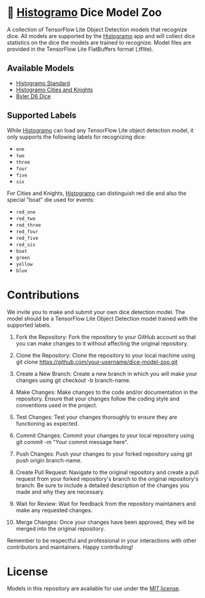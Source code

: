 # 🎲 [Histogramo](https://www.histogramo.com) Dice Model Zoo

A collection of TensorFlow Lite Object Detection models that recognize dice. All models are supported by the [Histogramo](https://www.histogramo.com) app and will collect dice statistics on the dice the models are trained to recognize. Model files are provided in the TensorFlow Lite FlatBuffers format (.tflite).

## Available Models

- [Histogramo Standard](https://github.com/histogramo/dice-model-zoo/tree/main/histogramo-standard)
- [Histogramo Cities and Knights](https://github.com/histogramo/dice-model-zoo/tree/main/histogramo-cities-and-knights)
- [Byler D6 Dice](https://github.com/histogramo/dice-model-zoo/tree/main/byler-d6-dice)

## Supported Labels

While [Histogramo](https://www.histogramo.com) can load any TensorFlow Lite object detection model, it only supports the following labels for recognizing dice:

- `one`
- `two`
- `three`
- `four`
- `five`
- `six`

For Cities and Knights, [Histogramo](https://www.histogramo.com) can distinguish red die and also the special "boat" die used for events:

- `red_one`
- `red_two`
- `red_three`
- `red_four`
- `red_five`
- `red_six`
- `boat`
- `green`
- `yellow`
- `blue`

# Contributions

We invite you to make and submit your own dice detection model. The model should be a TensorFlow Lite Object Detection model trained with the supported labels.

1. Fork the Repository: Fork the repository to your GitHub account so that you can make changes to it without affecting the original repository.

1. Clone the Repository: Clone the repository to your local machine using git clone https://github.com/your-username/dice-model-zoo.git

1. Create a New Branch: Create a new branch in which you will make your changes using git checkout -b branch-name.

1. Make Changes: Make changes to the code and/or documentation in the repository. Ensure that your changes follow the coding style and conventions used in the project.

1. Test Changes: Test your changes thoroughly to ensure they are functioning as expected.

1. Commit Changes: Commit your changes to your local repository using git commit -m "Your commit message here".

1. Push Changes: Push your changes to your forked repository using git push origin branch-name.

1. Create Pull Request: Navigate to the original repository and create a pull request from your forked repository's branch to the original repository's branch. Be sure to include a detailed description of the changes you made and why they are necessary.

1. Wait for Review: Wait for feedback from the repository maintainers and make any requested changes.

1. Merge Changes: Once your changes have been approved, they will be merged into the original repository.

Remember to be respectful and professional in your interactions with other contributors and maintainers. Happy contributing!

# License

Models in this repository are available for use under the [MIT license](https://github.com/histogramo/dice-model-zoo/blob/main/LICENSE).
